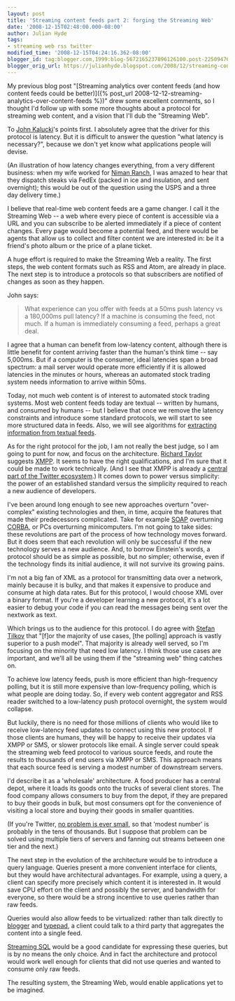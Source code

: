 ```yaml
---
layout: post
title: 'Streaming content feeds part 2: forging the Streaming Web'
date: '2008-12-15T02:48:00.000-08:00'
author: Julian Hyde
tags:
- streaming web rss twitter
modified_time: '2008-12-15T04:24:16.362-08:00'
blogger_id: tag:blogger.com,1999:blog-5672165237896126100.post-2250947655583837195
blogger_orig_url: https://julianhyde.blogspot.com/2008/12/streaming-content-feeds-part-2-forging.html
---
```


My previous blog post
"[Streaming analytics over content feeds (and how content feeds could be
better)]({% post_url 2008-12-12-streaming-analytics-over-content-feeds %})"
drew some excellent comments, so I thought I'd follow up
with some more thoughts about a protocol for streaming web content,
and a vision that I'll dub the "Streaming Web".

To [John Kalucki](http://www.blogger.com/profile/13334730102829428646)'s
points first. I absolutely agree that the driver for
this protocol is latency. But it is difficult to answer the question
"what latency is necessary?", because we don't yet know what
applications people will devise.

(An illustration of how latency changes everything, from a very
different business: when my wife worked for
[Niman Ranch](https://www.nimanranch.com/), I was amazed to
hear that they dispatch steaks via FedEx (packed in ice and
insulation, and sent overnight); this would be out of the question
using the USPS and a three day delivery time.)

I believe that real-time web content feeds are a game changer. I call
it the Streaming Web -- a web where every piece of content is
accessible via a URL and you can subscribe to be alerted immediately
if a piece of content changes. Every page would become a potential
feed, and there would be agents that allow us to collect and filter
content we are interested in: be it a friend's photo album or the
price of a plane ticket.

A huge effort is required to make the Streaming Web a reality. The
first steps, the web content formats such as RSS and Atom, are already
in place. The next step is to introduce a protocols so that
subscribers are notified of changes as soon as they happen.

John says:

> What experience can you offer with feeds at a 50ms push latency vs a
> 180,000ms pull latency? If a machine is consuming the feed, not
> much. If a human is immediately consuming a feed, perhaps a great
> deal.

I agree that a human can benefit from low-latency content, although
there is little benefit for content arriving faster than the human's
think time -- say 5,000ms. But if a computer is the consumer, ideal
latencies span a broad spectrum: a mail server would operate more
efficiently if it is allowed latencies in the minutes or hours,
whereas an automated stock trading system needs information to arrive
within 50ms.

Today, not much web content is of interest to automated stock trading
systems. Most web content feeds today are textual -- written by humans,
and consumed by humans -- but I believe that once we remove the latency
constraints and introduce some standard protocols, we will start to
see more structured data in feeds. Also, we will see algorithms for
[extracting information from textual feeds](http://www.intelligententerprise.com/blog/archives/2008/11/up_next_bi_on_s.html).

As for the right protocol for the job, I am not really the best judge,
so I am going to punt for now, and focus on the architecture.
[Richard Taylor](http://www.blogger.com/profile/14036876973506495788)
suggests [XMPP](https://www.xmpp.org). It seems
to have the right qualifications, and I'm sure that it could be made
to work technically. (And I see that XMPP is already a
[central part of the Twitter ecosystem](http://www.techcrunch.com/2008/05/05/twitter-can-be-liberated-heres-how/).)
It comes down to power versus
simplicity: the power of an established standard versus the simplicity
required to reach a new audience of developers.

I've been around long enough to see new approaches overturn
"over-complex" existing technologies and then, in time, acquire the
features that made their predecessors complicated. Take for example
[SOAP](https://en.wikipedia.org/wiki/SOAP_%28protocol%29)
overturning [CORBA](https://en.wikipedia.org/wiki/CORBA), or
PCs overturning minicomputers. I'm not going to take sides: these
revolutions are part of the process of how technology moves
forward. But it does seem that each revolution will only be successful
if the new technology serves a new audience. And, to borrow Einstein's
words, a protocol should be as simple as possible, but no simpler;
otherwise, even if the technology finds its initial audience, it will
not survive its growing pains.

I'm not a big fan of XML as a protocol for transmitting data over a
network, mainly because it is bulky, and that makes it expensive to
produce and consume at high data rates. But for this protocol, I would
choose XML over a binary format. If you're a developer learning a new
protocol, it's a lot easier to debug your code if you can read the
messages being sent over the nextwork as text.

Which brings us to the audience for this protocol. I do agree with
[Stefan Tilkov](http://www.innoq.com/blog/st/) that "[f]or the
majority of use cases, [the polling] approach is vastly superior to a
push model". That majority is already well served, so I'm focusing on
the minority that need low latency. I think those use cases are
important, and we'll all be using them if the "streaming web" thing
catches on.

To achieve low latency feeds, push is more efficient than
high-frequency polling, but it is still more expensive than
low-frequency polling, which is what people are doing today. So, if
every web content aggregator and RSS reader switched to a low-latency
push protocol overnight, the system would collapse.

But luckily, there is no need for those millions of clients who would
like to receive low-latency feed updates to connect using this new
protocol. If those clients are humans, they will be happy to receive
their updates via XMPP or SMS, or slower protocols like email. A
single server could speak the streaming web feed protocol to various
source feeds, and route the results to thousands of end users via XMPP
or SMS. This approach means that each source feed is serving a modest
number of downstream servers.

I'd describe it as a 'wholesale' architecture. A food producer has a
central depot, where it loads its goods onto the trucks of several
client stores. The food company allows consumers to buy from the
depot, if they are prepared to buy their goods in bulk, but most
consumers opt for the convenience of visiting a local store and buying
their goods in smaller quantities.

(If you're Twitter,
[no problem is ever small](http://louisgray.com/live/2008/11/twitter-planning-to-open-up-firehose-by.html),
so that 'modest number' is probably in the
tens of thousands. But I suppose that problem can be solved using
multiple tiers of servers and fanning out streams between one tier and
the next.)

The next step in the evolution of the architecture would be to
introduce a query language. Queries present a more convenient
interface for clients, but they would have architectural
advantages. For example, using a query, a client can specify more
precisely which content it is interested in. It would save CPU effort
on the client and possibly the server, and bandwidth for everyone, so
there would be a strong incentive to use queries rather than raw
feeds.

Queries would also allow feeds to be virtualized: rather than talk
directly to [blogger](http://www.blogger.com/) and
[typepad](https://www.typepad.com), a client could talk to a
third party that aggregates the content into a single feed.

[Streaming SQL](https://www.sqlstream.com) would be a good
candidate for expressing these queries, but is by no means the only
choice. And in fact the architecture and protocol would work well
enough for clients that did not use queries and wanted to consume only
raw feeds.

The resulting system, the Streaming Web, would enable applications yet
to be imagined.
